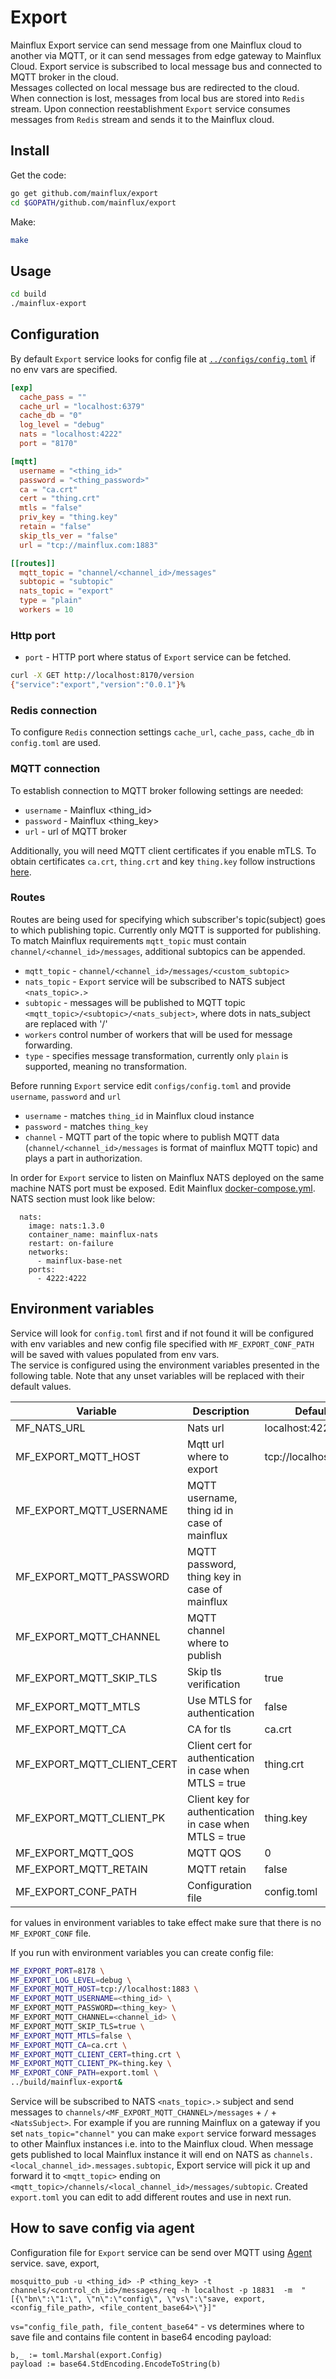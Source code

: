 # Export
Mainflux Export service can send message from one Mainflux cloud to another via MQTT, or it can send messages from edge gateway to Mainflux Cloud.
Export service is subscribed to local message bus and connected to MQTT broker in the cloud.  
Messages collected on local message bus are redirected to the cloud.
When connection is lost, messages from local bus are stored into `Redis` stream. Upon connection reestablishment `Export` service consumes messages from `Redis` stream and sends it to the Mainflux cloud.


## Install
Get the code:

```bash
go get github.com/mainflux/export
cd $GOPATH/github.com/mainflux/export
```

Make:
```bash
make
```

## Usage

```bash
cd build
./mainflux-export
```

## Configuration
By default `Export` service looks for config file at [`../configs/config.toml`][conftoml] if no env vars are specified.  

```toml
[exp]
  cache_pass = ""
  cache_url = "localhost:6379"
  cache_db = "0"
  log_level = "debug"
  nats = "localhost:4222"
  port = "8170"

[mqtt]
  username = "<thing_id>"
  password = "<thing_password>"
  ca = "ca.crt"
  cert = "thing.crt"
  mtls = "false"
  priv_key = "thing.key"
  retain = "false"
  skip_tls_ver = "false"
  url = "tcp://mainflux.com:1883"

[[routes]]
  mqtt_topic = "channel/<channel_id>/messages"
  subtopic = "subtopic"
  nats_topic = "export"
  type = "plain"
  workers = 10
```
### Http port

- `port` - HTTP port where status of `Export` service can be fetched.
```bash
curl -X GET http://localhost:8170/version
{"service":"export","version":"0.0.1"}%
``` 

### Redis connection

To configure `Redis` connection settings `cache_url`, `cache_pass`, `cache_db` in `config.toml` are used.

### MQTT connection

To establish connection to MQTT broker following settings are needed:
- `username` - Mainflux <thing_id>
- `password` - Mainflux <thing_key>
- `url` - url of MQTT broker

Additionally, you will need MQTT client certificates if you enable mTLS. To obtain certificates `ca.crt`, `thing.crt` and key `thing.key` follow instructions [here](https://mainflux.readthedocs.io/en/latest/authentication/#mutual-tls-authentication-with-x509-certificates).

### Routes 

Routes are being used for specifying which subscriber's topic(subject) goes to which publishing topic.
Currently only MQTT is supported for publishing. To match Mainflux requirements `mqtt_topic` must contain `channel/<channel_id>/messages`, additional subtopics can be appended.

- `mqtt_topic` - `channel/<channel_id>/messages/<custom_subtopic>`
- `nats_topic` - `Export` service will be subscribed to NATS subject `<nats_topic>.>`
- `subtopic` - messages will be published to MQTT topic `<mqtt_topic>/<subtopic>/<nats_subject>`, where dots in nats_subject are replaced with '/'
- `workers` control number of workers that will be used for message forwarding.
- `type` - specifies message transformation, currently only `plain` is supported, meaning no transformation.

Before running `Export` service edit `configs/config.toml` and provide `username`, `password` and `url`
 * `username` - matches `thing_id` in Mainflux cloud instance
 * `password` - matches `thing_key`
 * `channel` - MQTT part of the topic where to publish MQTT data (`channel/<channel_id>/messages` is format of mainflux MQTT topic) and plays a part in authorization.

In order for `Export` service to listen on Mainflux NATS deployed on the same machine NATS port must be exposed.
Edit Mainflux [docker-compose.yml][docker-compose]. NATS section must look like below:
```
  nats:
    image: nats:1.3.0
    container_name: mainflux-nats
    restart: on-failure
    networks:
      - mainflux-base-net
    ports:
      - 4222:4222
```
  
## Environment variables

Service will look for `config.toml` first and if not found it will be configured with env variables and new config file specified with `MF_EXPORT_CONF_PATH` will be saved with values populated from env vars.  
The service is configured using the environment variables presented in the following table. Note that any unset variables will be replaced with their default values.

| Variable                      | Description                                                   | Default               |
|-------------------------------|---------------------------------------------------------------|-----------------------|
| MF_NATS_URL                   | Nats url                                                      | localhost:4222        |
| MF_EXPORT_MQTT_HOST           | Mqtt url where to export                                      | tcp://localhost:1883  |
| MF_EXPORT_MQTT_USERNAME       | MQTT username, thing id in case of mainflux                   |                       | 
| MF_EXPORT_MQTT_PASSWORD       | MQTT password, thing key in case of mainflux                  |                       |
| MF_EXPORT_MQTT_CHANNEL        | MQTT channel where to publish                                 |                       |
| MF_EXPORT_MQTT_SKIP_TLS       | Skip tls verification                                         | true                  |
| MF_EXPORT_MQTT_MTLS           | Use MTLS for authentication                                   | false                 |
| MF_EXPORT_MQTT_CA             | CA for tls                                                    | ca.crt                |
| MF_EXPORT_MQTT_CLIENT_CERT    | Client cert for authentication in case when MTLS = true       | thing.crt             |
| MF_EXPORT_MQTT_CLIENT_PK      | Client key for authentication in case when MTLS = true        | thing.key             |
| MF_EXPORT_MQTT_QOS            | MQTT QOS                                                      | 0                     |
| MF_EXPORT_MQTT_RETAIN         | MQTT retain                                                   | false                 |
| MF_EXPORT_CONF_PATH           | Configuration file                                            | config.toml           |

for values in environment variables to take effect make sure that there is no `MF_EXPORT_CONF` file.

If you run with environment variables you can create config file:
```bash
MF_EXPORT_PORT=8178 \
MF_EXPORT_LOG_LEVEL=debug \
MF_EXPORT_MQTT_HOST=tcp://localhost:1883 \
MF_EXPORT_MQTT_USERNAME=<thing_id> \
MF_EXPORT_MQTT_PASSWORD=<thing_key> \
MF_EXPORT_MQTT_CHANNEL=<channel_id> \
MF_EXPORT_MQTT_SKIP_TLS=true \
MF_EXPORT_MQTT_MTLS=false \
MF_EXPORT_MQTT_CA=ca.crt \
MF_EXPORT_MQTT_CLIENT_CERT=thing.crt \
MF_EXPORT_MQTT_CLIENT_PK=thing.key \
MF_EXPORT_CONF_PATH=export.toml \
../build/mainflux-export&
```

Service will be subscribed to NATS `<nats_topic>.>` subject and send messages to `channels/<MF_EXPORT_MQTT_CHANNEL>/messages` + `/` + `<NatsSubject>`.
For example if you are running Mainflux on a gateway if you set `nats_topic="channel"` you can make `export` service forward messages to other Mainflux instances i.e. into to the Mainflux cloud.
When message gets published to local Mainflux instance it will end on NATS as `channels.<local_channel_id>.messages.subtopic`, Export service will pick it up and forward it to `<mqtt_topic>` ending on `<mqtt_topic>/channels/<local_channel_id>/messages/subtopic`.
Created `export.toml` you can edit to add different routes and use in next run.

## How to save config via agent

Configuration file for `Export` service can be send over MQTT using [Agent][agent] service.
save, export,
```
mosquitto_pub -u <thing_id> -P <thing_key> -t channels/<control_ch_id>/messages/req -h localhost -p 18831  -m  "[{\"bn\":\"1:\", \"n\":\"config\", \"vs\":\"save, export, <config_file_path>, <file_content_base64>\"}]"
```

`vs="config_file_path, file_content_base64"` - vs determines where to save file and contains file content in base64 encoding payload:
```
b,_ := toml.Marshal(export.Config)
payload := base64.StdEncoding.EncodeToString(b)
```

[conftoml]: (https://github.com/mainflux/export/blob/master/configs/config.toml)
[docker-compose]: (https://github.com/mainflux/mainflux/docker/docker-compose.yml)
[agent]: (https://github.com/mainflux/agent)